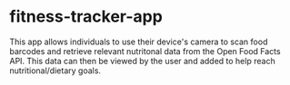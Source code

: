 # fitness-tracker-app

This app allows individuals to use their device's camera to scan food barcodes and retrieve relevant nutritonal data from the Open Food Facts API. This data can then be viewed by the user and added to help reach nutritional/dietary goals.

